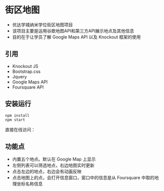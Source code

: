 # 街区地图
- 优达学城纳米学位街区地图项目
- 该项目主要是运用谷歌地图API和第三方API展示地点及其他信息
- 目的在于让学员了解 Google Maps API 以及 Knockout 框架的使用

## 引用
- Knockout JS
- Bootstrap.css
- Jquery
- Google Maps API
- Foursquare API

## 安装运行
```
npm install
npm start
```
直接在线访问： 

## 功能点
- 内置五个地点。默认在 Google Map 上显示
- 左侧列表可以筛选地点，右边地图实时更新
- 点击左边的地点，右边会有动画反映
- 点击地图上的点，会打开信息窗口，窗口中的信息是从 Foursquare 中取的地理坐标名称信息